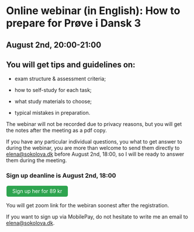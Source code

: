 
# Online webinar (in English): How to prepare for Prøve i Dansk 3 

## August 2nd, 20:00-21:00 

## You will get tips and guidelines on:

* exam structure & assessment criteria;

* how to self-study for each task;

* what study materials to choose;

* typical mistakes in preparation. 

The webinar will not be recorded due to privacy reasons, but you will get the notes after the meeting as a pdf copy. 

If you have any particular individual questions, you what to get answer to during the webinar, you are more than welcome to send them directly to elena@sokolova.dk before August 2nd, 18:00, so I will be ready to answer them during the meeting. 


<style>
.btn {
  color: white;
  background-color: #2ea44f;
  border-color: rgba(27,31,35,.1);
  box-shadow: 0 0px 0 rgba(27,31,35,.1),inset 0 1px 0 hsla(0,0%,100%,.03);
  position: relative;
  display: inline-block;
  padding: 5px 16px;
  font-size: 14px
  font-weight: 500;
  line-height: 20px;
  white-space: nowrap;
  vertical-align: middle;
  cursor: pointer;
  border: 1px solid;
  border-radius: 6px;
  text-decoration: none;
}
</style>

### Sign up deanline is August 2nd, 18:00

<a class="btn" href="https://buy.stripe.com/14k5nIfYC7sbbw46ow"> Sign up her for 89 kr </a>

You will get zoom link for the webiran soonest after the registration. 

If you want to sign up via MobilePay, do not hesitate to write me an email to elena@sokolova.dk. 

